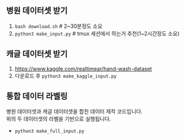 ## 병원 데이터셋 받기

1. `bash download.sh`				# 2~30분정도 소요
2. `python3 make_input.py`	# tmux 세션에서 하는거 추천(1~2시간정도 소요)

## 캐글 데이터셋 받기

1. https://www.kaggle.com/realtimear/hand-wash-dataset 
2. 다운로드 후 `python3 make_kaggle_input.py`

## 통합 데이터 라벨링

병원 데이터셋과 캐글 데이터셋을 합친 데이터 제작 코드입니다.  
위의 두 데이터셋의 라벨을 기반으로 실행됩니다.  

- `python3 make_full_input.py`

